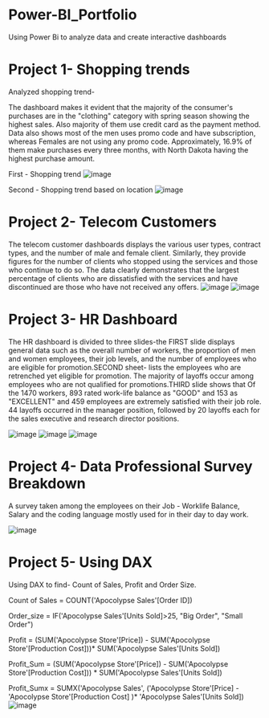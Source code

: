 # Power-BI_Portfolio
Using Power Bi to analyze data and create interactive dashboards

# Project 1- Shopping trends
Analyzed shopping trend-

The dashboard makes it evident that the majority of the consumer's purchases are in the "clothing" category with spring season showing the highest sales. Also majority of them use credit card as the payment method. Data also shows most of the men uses promo code and have subscription, whereas Females are not using any promo code. Approximately, 16.9% of them make purchases every three months, with North Dakota having the highest purchase amount.

First - Shopping trend
![image](https://github.com/user-attachments/assets/5cd1302f-80a2-412b-8422-bb7cf226164f)

Second - Shopping trend based on location
![image](https://github.com/user-attachments/assets/c56db973-b4b9-4c2f-9510-3e4012e5f780)




# Project 2- Telecom Customers

The telecom customer dashboards displays the various user types, contract types, and the number of male and female client. Similarly,  they provide figures for the number of clients who stopped using the services and those who continue to do so. The data clearly demonstrates that the largest percentage of clients who are dissatisfied with the services and have discontinued are those who have not received any offers.
![image](https://github.com/user-attachments/assets/2714e80c-e94c-4a61-bee5-6cb201dfc8d1)
![image](https://github.com/user-attachments/assets/c200154e-6152-478f-b89c-8eb7ca12f258)




# Project 3- HR Dashboard

The HR  dashboard is divided to three slides-the FIRST slide displays general data such as the overall number of workers, the proportion of men and women employees, their job levels, and the number of employees who are eligible for promotion.SECOND sheet- lists the employees who are retrenched yet eligible for promotion. The majority of layoffs occur among employees who are not qualified for promotions.THIRD slide shows that Of the 1470 workers, 893 rated work-life balance as "GOOD" and 153 as "EXCELLENT" and 459 employees are extremely satisfied with their job role. 44 layoffs occurred in the manager position, followed by 20 layoffs each for the sales executive and research director positions.

![image](https://github.com/user-attachments/assets/773263f3-3007-4c55-950e-2690e735f2c0)
![image](https://github.com/user-attachments/assets/64186144-45bf-4639-aa84-cddae9532ed8)
![image](https://github.com/user-attachments/assets/be8feab7-f9ba-4a68-9172-5bdca4ebdf9d)



# Project 4- Data Professional Survey Breakdown

A survey taken among the employees on their Job - Worklife Balance, Salary and the coding language mostly used for in their day to day work.

![image](https://github.com/user-attachments/assets/d59d95c4-6d34-4d0f-9a43-6c217cc04c1a)



# Project 5- Using DAX

Using DAX to find- Count of Sales, Profit and Order Size.

Count of Sales = COUNT('Apocolypse Sales'[Order ID])

Order_size = IF('Apocolypse Sales'[Units Sold]>25, "Big Order", "Small Order")

Profit = (SUM('Apocolypse Store'[Price]) - SUM('Apocolypse Store'[Production Cost]))* SUM('Apocolypse Sales'[Units Sold])

Profit_Sum = (SUM('Apocolypse Store'[Price]) - SUM('Apocolypse Store'[Production Cost])) * SUM('Apocolypse Sales'[Units Sold])

Profit_Sumx = SUMX('Apocolypse Sales', ('Apocolypse Store'[Price] - 'Apocolypse Store'[Production Cost] )* 'Apocolypse Sales'[Units Sold])
![image](https://github.com/user-attachments/assets/37bd4113-82c8-42f0-95a7-b2b2ac85237b)



